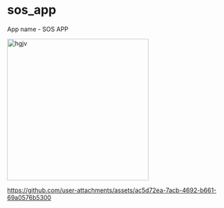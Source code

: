 # sos_app

App name - SOS APP

<img width="328" alt="hgjv" src="https://github.com/user-attachments/assets/864f28f6-3eb2-45b0-a3cc-b7143c667f31">





https://github.com/user-attachments/assets/ac5d72ea-7acb-4692-b661-69a0576b5300

